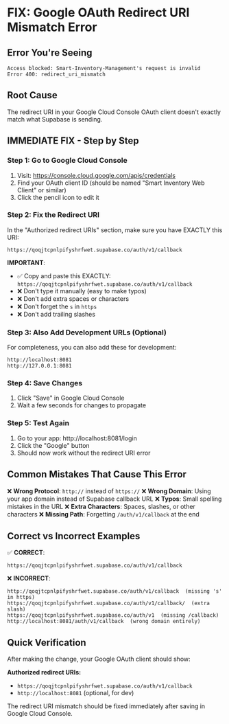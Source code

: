 # FIX: Google OAuth Redirect URI Mismatch Error

## Error You're Seeing

```
Access blocked: Smart-Inventory-Management's request is invalid
Error 400: redirect_uri_mismatch
```

## Root Cause

The redirect URI in your Google Cloud Console OAuth client doesn't exactly match what Supabase is sending.

## IMMEDIATE FIX - Step by Step

### Step 1: Go to Google Cloud Console

1. Visit: https://console.cloud.google.com/apis/credentials
2. Find your OAuth client ID (should be named "Smart Inventory Web Client" or similar)
3. Click the pencil icon to edit it

### Step 2: Fix the Redirect URI

In the "Authorized redirect URIs" section, make sure you have EXACTLY this URI:

```
https://qoqjtcpnlpifyshrfwet.supabase.co/auth/v1/callback
```

**IMPORTANT**:

- ✅ Copy and paste this EXACTLY: `https://qoqjtcpnlpifyshrfwet.supabase.co/auth/v1/callback`
- ❌ Don't type it manually (easy to make typos)
- ❌ Don't add extra spaces or characters
- ❌ Don't forget the `s` in `https`
- ❌ Don't add trailing slashes

### Step 3: Also Add Development URLs (Optional)

For completeness, you can also add these for development:

```
http://localhost:8081
http://127.0.0.1:8081
```

### Step 4: Save Changes

1. Click "Save" in Google Cloud Console
2. Wait a few seconds for changes to propagate

### Step 5: Test Again

1. Go to your app: http://localhost:8081/login
2. Click the "Google" button
3. Should now work without the redirect URI error

## Common Mistakes That Cause This Error

❌ **Wrong Protocol**: `http://` instead of `https://`
❌ **Wrong Domain**: Using your app domain instead of Supabase callback URL
❌ **Typos**: Small spelling mistakes in the URL
❌ **Extra Characters**: Spaces, slashes, or other characters
❌ **Missing Path**: Forgetting `/auth/v1/callback` at the end

## Correct vs Incorrect Examples

✅ **CORRECT**:

```
https://qoqjtcpnlpifyshrfwet.supabase.co/auth/v1/callback
```

❌ **INCORRECT**:

```
http://qoqjtcpnlpifyshrfwet.supabase.co/auth/v1/callback  (missing 's' in https)
https://qoqjtcpnlpifyshrfwet.supabase.co/auth/v1/callback/  (extra slash)
https://qoqjtcpnlpifyshrfwet.supabase.co/auth/v1  (missing /callback)
http://localhost:8081/auth/v1/callback  (wrong domain entirely)
```

## Quick Verification

After making the change, your Google OAuth client should show:

**Authorized redirect URIs:**

- `https://qoqjtcpnlpifyshrfwet.supabase.co/auth/v1/callback`
- `http://localhost:8081` (optional, for dev)

The redirect URI mismatch should be fixed immediately after saving in Google Cloud Console.
